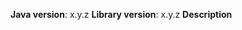 **Java version**: x.y.z
**Library version**: x.y.z
**Description**
<!--
- please provide description of the issue. In case of bug report, please provide the necessary steps to reproduce.
- For merchant specific requests, please use https://antom.com
-->
